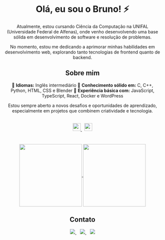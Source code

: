<div align="center">

# Olá, eu sou o Bruno! ⚡

Atualmente, estou cursando Ciência da Computação na UNIFAL (Universidade Federal de Alfenas), onde venho desenvolvendo uma base sólida em desenvolvimento de software e resolução de problemas.

No momento, estou me dedicando a aprimorar minhas habilidades em desenvolvimento web, explorando tanto tecnologias de frontend quanto de backend.

## Sobre mim

💬 **Idiomas:** Inglês intermediário
🧠 **Conhecimento sólido em:** C, C++, Python, HTML, CSS e Blender
🔧 **Experiência básica com:** JavaScript, TypeScript, React, Docker e WordPress

Estou sempre aberto a novos desafios e oportunidades de aprendizado, especialmente em projetos que combinem criatividade e tecnologia.

<br>

<a href="https://github.com/brunomartins009/brunomartins009/tree/main/Certificados/" target="_blank">
  <img src="https://img.shields.io/badge/Certificates-blue" style="height: 25px;" />
</a>
&nbsp;
<a href="https://brunomartins009.github.io/Portfolio/" target="_blank">
  <img src="https://img.shields.io/badge/Portfolio-green" style="height: 25px;" />
</a>

</div>


#
<div align="center">
<a href="https://github.com/anuraghazra/github-readme-stats">
  <img height=200 align="center" src="https://github-readme-stats.vercel.app/api?username=brunomartins009&show_icons=true&theme=radical&include_all_commits=true&count_private=true" />
</a>
<a href="https://github.com/anuraghazra/convoychat">
  <img height=200 align="center" src="https://github-readme-stats.vercel.app/api/top-langs/?username=brunomartins009&layout=donut&theme=radical&hide=php" />
</a>
</div>

<div align="center">
  
## Contato

<a href="https://www.linkedin.com/in/bruno-martins-541a37350" target="_blank">
  <img src="https://img.shields.io/badge/LinkedIn-0A66C2?style=for-the-badge&logo=linkedin&logoColor=white" />
</a>
&nbsp;&nbsp;
<a href="https://www.instagram.com/brunomartins009/" target="_blank">
  <img src="https://img.shields.io/badge/Instagram-E4405F?style=for-the-badge&logo=instagram&logoColor=white" />
</a>
&nbsp;&nbsp;
<a href="mailto:martinscordeiro009@gmail.com" target="_blank">
  <img src="https://img.shields.io/badge/Gmail-D14836?style=for-the-badge&logo=gmail&logoColor=white" />
</a>

</div>


